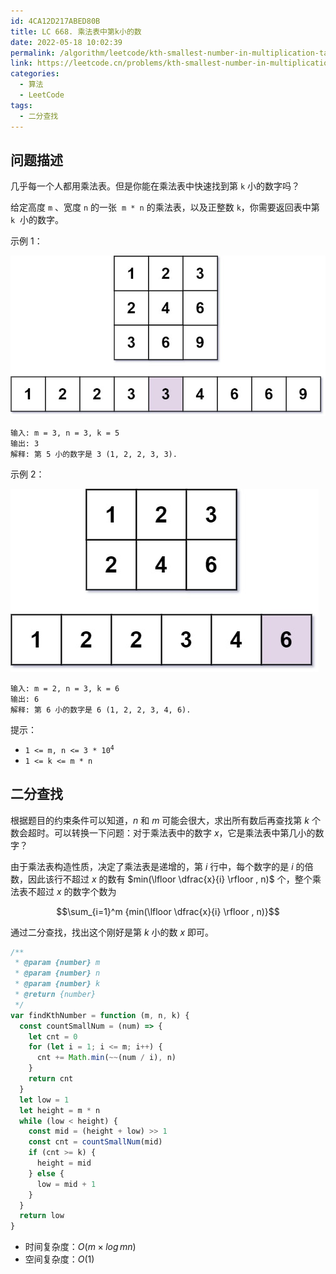 ```yaml
---
id: 4CA12D217ABED80B
title: LC 668. 乘法表中第k小的数
date: 2022-05-18 10:02:39
permalink: /algorithm/leetcode/kth-smallest-number-in-multiplication-table
link: https://leetcode.cn/problems/kth-smallest-number-in-multiplication-table
categories:
  - 算法
  - LeetCode
tags:
  - 二分查找
---
```


<Level :type='3'/>

## 问题描述

几乎每一个人都用乘法表。但是你能在乘法表中快速找到第 `k` 小的数字吗？

给定高度 `m` 、宽度 `n` 的一张  `m * n` 的乘法表，以及正整数 `k`，你需要返回表中第 `k`  小的数字。

示例 1：

![示例 1](/img/algorithm/leetcode/0600-0699/668-1.png)

```text
输入: m = 3, n = 3, k = 5
输出: 3
解释: 第 5 小的数字是 3 (1, 2, 2, 3, 3).
```

示例 2：

![示例 2](/img/algorithm/leetcode/0600-0699/668-2.png)

```text
输入: m = 2, n = 3, k = 6
输出: 6
解释: 第 6 小的数字是 6 (1, 2, 2, 3, 4, 6).
```

提示：

- <code>1 <= m, n <= 3 \* 10<sup>4</sup></code>
- `1 <= k <= m * n`

## 二分查找

根据题目的约束条件可以知道，$n$ 和 $m$ 可能会很大，求出所有数后再查找第 $k$ 个数会超时。可以转换一下问题：对于乘法表中的数字 $x$，它是乘法表中第几小的数字？

由于乘法表构造性质，决定了乘法表是递增的，第 $i$ 行中，每个数字的是 $i$ 的倍数，因此该行不超过 $x$ 的数有 $min(\lfloor \dfrac{x}{i} \rfloor , n)$ 个，整个乘法表不超过 $x$ 的数字个数为

$$\sum_{i=1}^m {min(\lfloor \dfrac{x}{i} \rfloor , n)}$$

通过二分查找，找出这个刚好是第 $k$ 小的数 $x$ 即可。

```javascript
/**
 * @param {number} m
 * @param {number} n
 * @param {number} k
 * @return {number}
 */
var findKthNumber = function (m, n, k) {
  const countSmallNum = (num) => {
    let cnt = 0
    for (let i = 1; i <= m; i++) {
      cnt += Math.min(~~(num / i), n)
    }
    return cnt
  }
  let low = 1
  let height = m * n
  while (low < height) {
    const mid = (height + low) >> 1
    const cnt = countSmallNum(mid)
    if (cnt >= k) {
      height = mid
    } else {
      low = mid + 1
    }
  }
  return low
}
```

- 时间复杂度：$O(m \times log \, mn )$
- 空间复杂度：$O(1)$

